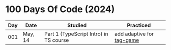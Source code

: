 # 100 Days Of Code (2024)

| Day | Date | Studied | Practiced |
| --- | --- | --- | --- |
| 001 | May, 14 | Part 1 (TypeScript Intro) in TS course | add adaptive for [tag-game](https://github.com/NatalieKalinkina/tag-game) |
